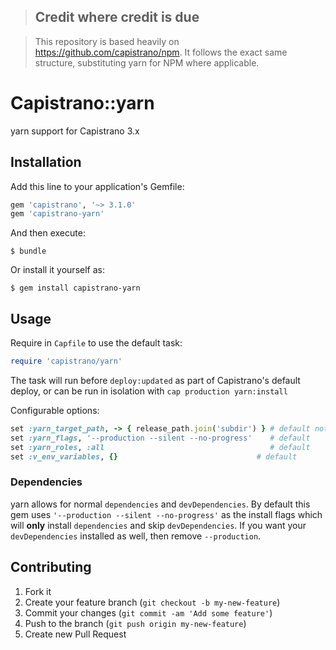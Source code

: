 >## Credit where credit is due

>This repository is based heavily on https://github.com/capistrano/npm. It follows the exact same structure, substituting yarn for NPM where applicable.

# Capistrano::yarn

yarn support for Capistrano 3.x

## Installation

Add this line to your application's Gemfile:

```ruby
gem 'capistrano', '~> 3.1.0'
gem 'capistrano-yarn'
```

And then execute:

    $ bundle

Or install it yourself as:

    $ gem install capistrano-yarn

## Usage

Require in `Capfile` to use the default task:

```ruby
require 'capistrano/yarn'
```

The task will run before `deploy:updated` as part of Capistrano's default deploy,
or can be run in isolation with `cap production yarn:install`

Configurable options:

```ruby
set :yarn_target_path, -> { release_path.join('subdir') } # default not set
set :yarn_flags, '--production --silent --no-progress'    # default
set :yarn_roles, :all                                     # default
set :v_env_variables, {}                               # default
```

### Dependencies

yarn allows for normal `dependencies` and `devDependencies`. By default this gem uses `'--production --silent --no-progress'` as the install flags which will **only** install `dependencies` and skip `devDependencies`. If you want your `devDependencies` installed as well, then remove `--production`.

## Contributing

1. Fork it
2. Create your feature branch (`git checkout -b my-new-feature`)
3. Commit your changes (`git commit -am 'Add some feature'`)
4. Push to the branch (`git push origin my-new-feature`)
5. Create new Pull Request